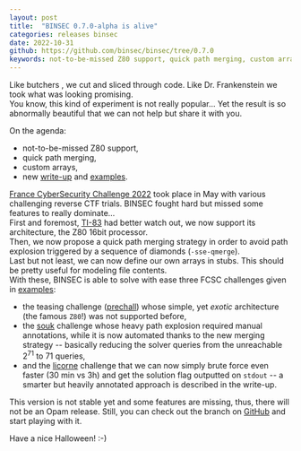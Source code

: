 ```yaml
---
layout: post
title:  "BINSEC 0.7.0-alpha is alive"
categories: releases binsec
date: 2022-10-31
github: https://github.com/binsec/binsec/tree/0.7.0
keywords: not-to-be-missed Z80 support, quick path merging, custom arrays, new write-ups and examples
---
```


Like butchers , we cut and sliced through code. Like Dr. Frankenstein we took what was looking promising.  
You know, this kind of experiment is not really popular...
Yet the result is so abnormally beautiful that we can not help but share it with you.

On the agenda:
 
- not-to-be-missed Z80 support,
- quick path merging,
- custom arrays,
- new [write-up](https://github.com/binsec/binsec/blob/0.7.0/doc/sse/fcsc_licorne.md) and [examples](https://github.com/binsec/binsec/tree/0.7.0/examples/sse/fcsc).

[France CyberSecurity Challenge 2022](https://www.ssi.gouv.fr/agence/cybersecurite/france-cybersecurity-challenge-2022/) took place in May with various challenging reverse CTF trials. BINSEC fought hard but missed some features to really dominate...  
First and foremost, [TI-83](https://en.wikipedia.org/wiki/TI-83_series) had better watch out, we now support its architecture, the Z80 16bit processor.  
Then, we now propose a quick path merging strategy in order to avoid path explosion triggered by a sequence of diamonds (`-sse-qmerge`).  
Last but not least, we can now define our own arrays in stubs. This should be pretty useful for modeling file contents.  
With these, BINSEC is able to solve with ease three FCSC challenges given in [examples](https://github.com/binsec/binsec/tree/0.7.0/examples/sse/fcsc):
- the teasing challenge ([prechall](https://github.com/binsec/binsec/tree/0.7.0/examples/sse/fcsc/2022.prechall/README.md)) whose simple, yet *exotic* architecture (the famous `Z80`!) was not supported before,
- the [souk](https://github.com/binsec/binsec/tree/0.7.0/examples/sse/fcsc/2022.souk/README.md) challenge whose heavy path explosion required manual annotations, while it is now automated thanks to the new merging strategy -- basically reducing the solver queries from the unreachable 2<sup>71</sup> to 71 queries,
- and the [licorne](https://github.com/binsec/binsec/tree/0.7.0/examples/sse/fcsc/2022.licorne/README.md) challenge that we can now simply brute force even faster (30 min vs 3h) and get the solution flag outputted on `stdout` -- a smarter but heavily annotated approach is described in the write-up.

This version is not stable yet and some features are missing, thus, there will not be an Opam release. Still, you can check out the branch on [GitHub](https://github.com/binsec/binsec/tree/0.7.0) and start playing with it.
 
Have a nice Halloween! :-)

